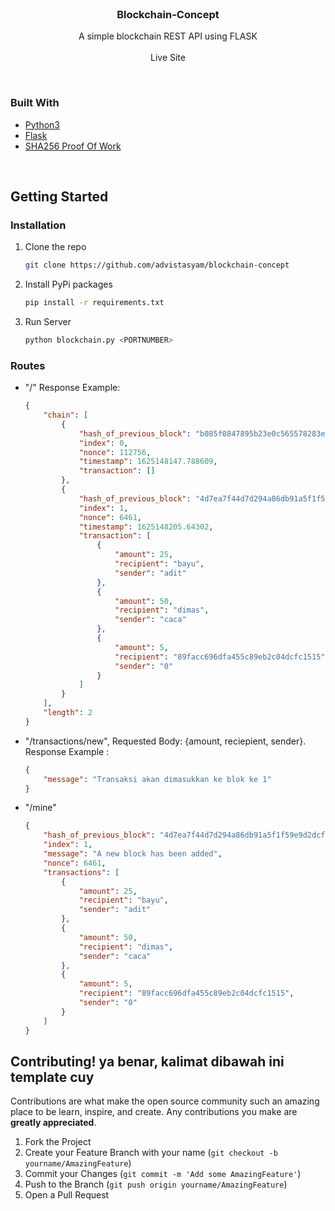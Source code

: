 <!-- PROJECT LOGO -->
<br />
<p align="center">
  <h3 align="center">Blockchain-Concept</h3>

  <p align="center">
   A simple blockchain REST API using FLASK
    <br />
    <br />
    <a>Live Site</a>
  </p>
</p>

<br />

### Built With

-   [Python3](https://www.python.org/)
-   [Flask](https://flask.palletsprojects.com/en/2.0.x/)
-   [SHA256 Proof Of Work](https://en.wikipedia.org/wiki/SHA-2)

<br/>

<!-- GETTING STARTED -->

## Getting Started

### Installation

1. Clone the repo
    ```sh
    git clone https://github.com/advistasyam/blockchain-concept
    ```
2. Install PyPi packages
    ```sh
    pip install -r requirements.txt
    ```
3. Run Server
    ```sh
    python blockchain.py <PORTNUMBER>
    ```

### Routes

* "/"  Response Example:
    ```json
    {
        "chain": [
            {
                "hash_of_previous_block": "b085f0847895b23e0c565578283e70ea4b39ffc430fbcbbb7227b24e93838961",
                "index": 0,
                "nonce": 112756,
                "timestamp": 1625148147.788609,
                "transaction": []
            },
            {
                "hash_of_previous_block": "4d7ea7f44d7d294a86db91a5f1f59e9d2dcfdab4ad29a76cdbb68f96e7920f86",
                "index": 1,
                "nonce": 6461,
                "timestamp": 1625148205.64302,
                "transaction": [
                    {
                        "amount": 25,
                        "recipient": "bayu",
                        "sender": "adit"
                    },
                    {
                        "amount": 50,
                        "recipient": "dimas",
                        "sender": "caca"
                    },
                    {
                        "amount": 5,
                        "recipient": "89facc696dfa455c89eb2c04dcfc1515",
                        "sender": "0"
                    }
                ]
            }
        ],
        "length": 2
    }
    ```
    
* "/transactions/new", Requested Body: {amount, reciepient, sender}. Response Example :
    ```json
    {
        "message": "Transaksi akan dimasukkan ke blok ke 1"
    }
    ```
* "/mine"
    ```json
    {
        "hash_of_previous_block": "4d7ea7f44d7d294a86db91a5f1f59e9d2dcfdab4ad29a76cdbb68f96e7920f86",
        "index": 1,
        "message": "A new block has been added",
        "nonce": 6461,
        "transactions": [
            {
                "amount": 25,
                "recipient": "bayu",
                "sender": "adit"
            },
            {
                "amount": 50,
                "recipient": "dimas",
                "sender": "caca"
            },
            {
                "amount": 5,
                "recipient": "89facc696dfa455c89eb2c04dcfc1515",
                "sender": "0"
            }
        ]
    }
    ```

## Contributing! ya benar, kalimat dibawah ini template cuy

Contributions are what make the open source community such an amazing place to be learn, inspire, and create. Any contributions you make are **greatly appreciated**.

1. Fork the Project
2. Create your Feature Branch with your name (`git checkout -b yourname/AmazingFeature`)
3. Commit your Changes (`git commit -m 'Add some AmazingFeature'`)
4. Push to the Branch (`git push origin yourname/AmazingFeature`)
5. Open a Pull Request